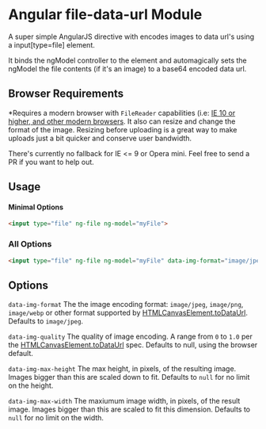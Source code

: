 # Angular file-data-url Module

A super simple AngularJS directive with encodes images to data url's using a input[type=file] element.

It binds the ngModel controller to the element and automagically sets the ngModel the file contents (if it's an image) to a base64 encoded data url.


## Browser Requirements

*Requires a modern browser with `FileReader` capabilities (i.e: [IE 10 or higher, and other modern browsers](http://caniuse.com/#feat=filereader). It also can resize and change the format of the image. Resizing before uploading is a great way to make uploads just a bit quicker and conserve user bandwidth.

There's currently no fallback for IE <= 9 or Opera mini. Feel free to send a PR if you want to help out.

## Usage

#### Minimal Options

```html
<input type="file" ng-file ng-model="myFile">
```

### All Options

```html
<input type="file" ng-file ng-model="myFile" data-img-format="image/jpeg" data-img-quality="1.0" data-img-max-width="100" data-img-max-height="100">
```
    
## Options

`data-img-format` The the image encoding format: `image/jpeg`, `image/png`, `image/webp` or other format supported by [HTMLCanvasElement.toDataUrl](https://developer.mozilla.org/en/docs/Web/API/HTMLCanvasElement). Defaults to `image/jpeg`.

`data-img-quality` The quality of image encoding. A range from `0` to `1.0` per the [HTMLCanvasElement.toDataUrl](https://developer.mozilla.org/en/docs/Web/API/HTMLCanvasElement) spec. Defaults to null, using the browser default.

`data-img-max-height` The max height, in pixels, of the resulting image. Images bigger than this are scaled down to fit. Defaults to `null` for no limit on the height.

`data-img-max-width` The maxiumum image width, in pixels, of the result image. Images bigger than this are scaled to fit this dimension. Defaults to `null` for no limit on the width.

